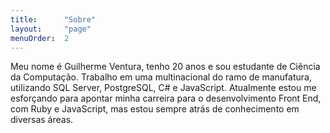 ```yaml
---
title:      "Sobre"
layout:     "page"
menuOrder:  2
---
```

Meu nome é Guilherme Ventura, tenho 20 anos e sou estudante de Ciência da Computação. Trabalho em uma multinacional do ramo de manufatura, utilizando SQL Server, PostgreSQL, C# e JavaScript. Atualmente estou me esforçando para apontar minha carreira para o desenvolvimento Front End, com Ruby e JavaScript, mas estou sempre atrás de conhecimento em diversas áreas.
